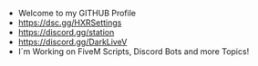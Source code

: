 - Welcome to my GITHUB Profile
- https://dsc.gg/HXRSettings
- https://discord.gg/station
- https://discord.gg/DarkLiveV
- I´m Working on FiveM Scripts, Discord Bots and more Topics!

<!---
robjow/robjow is a ✨ special ✨ repository because its `README.md` (this file) appears on your GitHub profile.
You can click the Preview link to take a look at your changes.
--->

